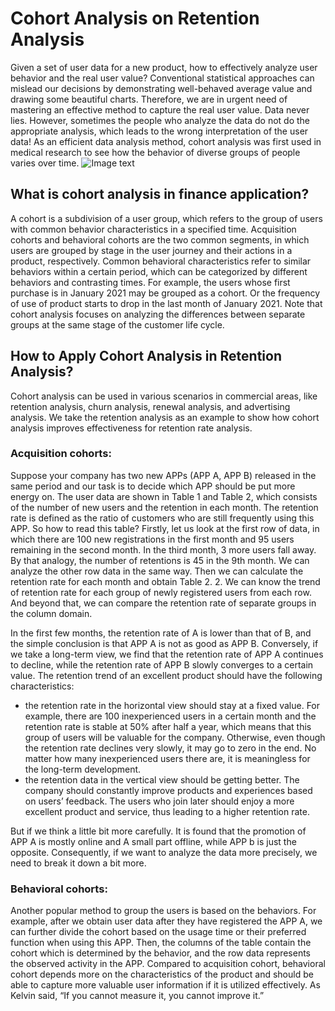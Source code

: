 # Cohort Analysis on Retention Analysis
Given a set of user data for a new product, how to effectively analyze user behavior and the real user value? Conventional statistical approaches can mislead our decisions by demonstrating well-behaved average value and drawing some beautiful charts. Therefore, we are in urgent need of mastering an effective method to capture the real user value. Data never lies. However, sometimes the people who analyze the data do not do the appropriate analysis, which leads to the wrong interpretation of the user data! As an efficient data analysis method, cohort analysis was first used in medical research to see how the behavior of diverse groups of people varies over time.
![Image text](https://github.com/alexxiao007/COOL-site/blob/Cohort-Analysis-for-User-Retention/static/img/cohort%20flow.png)
## What is cohort analysis in finance application?

A cohort is a subdivision of a user group, which refers to the group of users with common behavior characteristics in a specified time. Acquisition cohorts and behavioral cohorts are the two common segments, in which users are grouped by stage in the user journey and their actions in a product, respectively. Common behavioral characteristics refer to similar behaviors within a certain period, which can be categorized by different behaviors and contrasting times. For example, the users whose first purchase is in January 2021 may be grouped as a cohort. Or the frequency of use of product starts to drop in the last month of January 2021. Note that cohort analysis focuses on analyzing the differences between separate groups at the same stage of the customer life cycle.

## How to Apply Cohort Analysis in Retention Analysis?

Cohort analysis can be used in various scenarios in commercial areas, like retention analysis, churn analysis, renewal analysis, and advertising analysis. We take the retention analysis as an example to show how cohort analysis improves effectiveness for retention rate analysis.

### Acquisition cohorts:
Suppose your company has two new APPs (APP A, APP B) released in the same period and our task is to decide which APP should be put more energy on. The user data are shown in Table 1 and Table 2, which consists of the number of new users and the retention in each month. The retention rate is defined as the ratio of customers who are still frequently using this APP. So how to read this table? Firstly, let us look at the first row of data, in which there are 100 new registrations in the first month and 95 users remaining in the second month. In the third month, 3 more users fall away. By that analogy, the number of retentions is 45 in the 9th month. We can analyze the other row data in the same way. Then we can calculate the retention rate for each month and obtain Table 2. 2. We can know the trend of retention rate for each group of newly registered users from each row. And beyond that, we can compare the retention rate of separate groups in the column domain.

In the first few months, the retention rate of A is lower than that of B, and the simple conclusion is that APP A is not as good as APP B. Conversely, if we take a long-term view, we find that the retention rate of APP A continues to decline, while the retention rate of APP B slowly converges to a certain value. The retention trend of an excellent product should have the following characteristics:

- the retention rate in the horizontal view should stay at a fixed value. For example, there are 100 inexperienced users in a certain month and the retention rate is stable at 50% after half a year, which means that this group of users will be valuable for the company. Otherwise, even though the retention rate declines very slowly, it may go to zero in the end. No matter how many inexperienced users there are, it is meaningless for the long-term development.
- the retention data in the vertical view should be getting better. The company should constantly improve products and experiences based on users’ feedback. The users who join later should enjoy a more excellent product and service, thus leading to a higher retention rate.
  
But if we think a little bit more carefully. It is found that the promotion of APP A is mostly online and A small part offline, while APP b is just the opposite. Consequently, if we want to analyze the data more precisely, we need to break it down a bit more.

### Behavioral cohorts:
Another popular method to group the users is based on the behaviors. For example, after we obtain user data after they have registered the APP A, we can further divide the cohort based on the usage time or their preferred function when using this APP. Then, the columns of the table contain the cohort which is determined by the behavior, and the row data represents the observed activity in the APP. Compared to acquisition cohort, behavioral cohort depends more on the characteristics of the product and should be able to capture more valuable user information if it is utilized effectively. As Kelvin said, “If you cannot measure it, you cannot improve it.”
